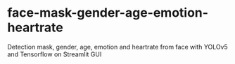 # face-mask-gender-age-emotion-heartrate
Detection mask, gender, age, emotion and heartrate from face with YOLOv5 and Tensorflow on Streamlit GUI
